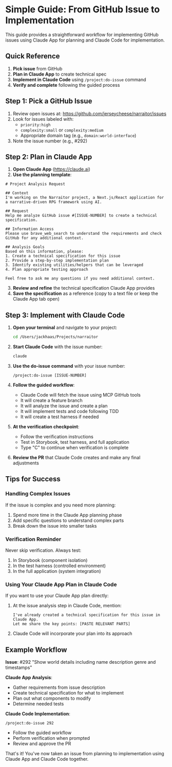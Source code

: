 # Simple Guide: From GitHub Issue to Implementation

This guide provides a straightforward workflow for implementing GitHub issues using Claude App for planning and Claude Code for implementation.

## Quick Reference

1. **Pick issue** from GitHub
2. **Plan in Claude App** to create technical spec
3. **Implement in Claude Code** using `/project:do-issue` command
4. **Verify and complete** following the guided process

## Step 1: Pick a GitHub Issue

1. Review open issues at: https://github.com/jerseycheese/narraitor/issues
2. Look for issues labeled with:
   - `priority:high`
   - `complexity:small` or `complexity:medium`
   - Appropriate domain tag (e.g., `domain:world-interface`)
3. Note the issue number (e.g., #292)

## Step 2: Plan in Claude App

1. **Open Claude App** (https://claude.ai)
2. **Use the planning template**:

```
# Project Analysis Request

## Context
I'm working on the Narraitor project, a Next.js/React application for a narrative-driven RPG framework using AI.

## Request
Help me analyze GitHub issue #[ISSUE-NUMBER] to create a technical specification.

## Information Access
Please use brave_web_search to understand the requirements and check GitHub for any additional context.

## Analysis Goals
Based on this information, please:
1. Create a technical specification for this issue
2. Provide a step-by-step implementation plan 
3. Identify existing utilities/helpers that can be leveraged
4. Plan appropriate testing approach

Feel free to ask me any questions if you need additional context.
```

3. **Review and refine** the technical specification Claude App provides
4. **Save the specification** as a reference (copy to a text file or keep the Claude App tab open)

## Step 3: Implement with Claude Code

1. **Open your terminal** and navigate to your project:
   ```bash
   cd /Users/jackhaas/Projects/narraitor
   ```

2. **Start Claude Code** with the issue number:
   ```bash
   claude
   ```

3. **Use the do-issue command** with your issue number:
   ```
   /project:do-issue [ISSUE-NUMBER]
   ```

4. **Follow the guided workflow**:
   - Claude Code will fetch the issue using MCP GitHub tools
   - It will create a feature branch
   - It will analyze the issue and create a plan
   - It will implement tests and code following TDD
   - It will create a test harness if needed

5. **At the verification checkpoint**:
   - Follow the verification instructions
   - Test in Storybook, test harness, and full application
   - Type "C" to continue when verification is complete

6. **Review the PR** that Claude Code creates and make any final adjustments

## Tips for Success

### Handling Complex Issues

If the issue is complex and you need more planning:
1. Spend more time in the Claude App planning phase
2. Add specific questions to understand complex parts
3. Break down the issue into smaller tasks

### Verification Reminder

Never skip verification. Always test:
1. In Storybook (component isolation)
2. In the test harness (controlled environment)
3. In the full application (system integration)

### Using Your Claude App Plan in Claude Code

If you want to use your Claude App plan directly:
1. At the issue analysis step in Claude Code, mention:
   ```
   I've already created a technical specification for this issue in Claude App. 
   Let me share the key points: [PASTE RELEVANT PARTS]
   ```

2. Claude Code will incorporate your plan into its approach

## Example Workflow

**Issue**: #292 "Show world details including name description genre and timestamps"

**Claude App Analysis**:
- Gather requirements from issue description
- Create technical specification for what to implement
- Plan out what components to modify
- Determine needed tests

**Claude Code Implementation**:
```
/project:do-issue 292
```
- Follow the guided workflow
- Perform verification when prompted
- Review and approve the PR

That's it! You've now taken an issue from planning to implementation using Claude App and Claude Code together.
